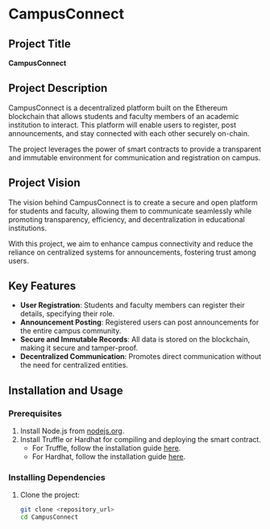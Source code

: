 # CampusConnect

## Project Title
**CampusConnect**

## Project Description
CampusConnect is a decentralized platform built on the Ethereum blockchain that allows students and faculty members of an academic institution to interact. This platform will enable users to register, post announcements, and stay connected with each other securely on-chain.

The project leverages the power of smart contracts to provide a transparent and immutable environment for communication and registration on campus.

## Project Vision
The vision behind CampusConnect is to create a secure and open platform for students and faculty, allowing them to communicate seamlessly while promoting transparency, efficiency, and decentralization in educational institutions.

With this project, we aim to enhance campus connectivity and reduce the reliance on centralized systems for announcements, fostering trust among users.

## Key Features
- **User Registration**: Students and faculty members can register their details, specifying their role.
- **Announcement Posting**: Registered users can post announcements for the entire campus community.
- **Secure and Immutable Records**: All data is stored on the blockchain, making it secure and tamper-proof.
- **Decentralized Communication**: Promotes direct communication without the need for centralized entities.

## Installation and Usage

### Prerequisites
1. Install Node.js from [nodejs.org](https://nodejs.org/).
2. Install Truffle or Hardhat for compiling and deploying the smart contract.
   - For Truffle, follow the installation guide [here](https://www.trufflesuite.com/docs/truffle/getting-started/installation).
   - For Hardhat, follow the installation guide [here](https://hardhat.org/getting-started/).

### Installing Dependencies
1. Clone the project:
   ```bash
   git clone <repository_url>
   cd CampusConnect
